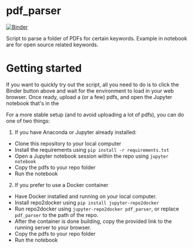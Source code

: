 # pdf_parser
[![Binder](https://mybinder.org/badge_logo.svg)](https://mybinder.org/v2/gh/mathieuboudreau/pdf_parser/master)

Script to parse a folder of PDFs for certain keywords. Example in notebook are for open source related keywords.

# Getting started

If you want to quickly try out the script, all you need to do is to click the Binder button above and wait for the environment to load in your web browser. Once ready, upload a (or a few) pdfs, and open the Jupyter notebook that's in the 

For a more stable setup (and to avoid uploading a lot of pdfs), you can do one of two things:

1. If you have Anaconda or Jupyter already installed:
  * Clone this repository to your local computer
  * Install the requirements using `pip install -r requirements.txt`
  * Open a Jupyter notebook session within the repo using `jupyter notebook`
  * Copy the pdfs to your repo folder
  * Run the notebook
2. If you prefer to use a Docker container
  * Have Docker installed and running on your local computer.
  * Install repo2docker using `pip install jupyter-repo2docker`
  * Run repo2docker using `jupyter-repo2docker pdf_parser`, or replace `pdf_parser` to the path of the repo.
  * After the container is done building, copy the provided link to the running server to your browser.
  * Copy the pdfs to your repo folder
  * Run the notebook
